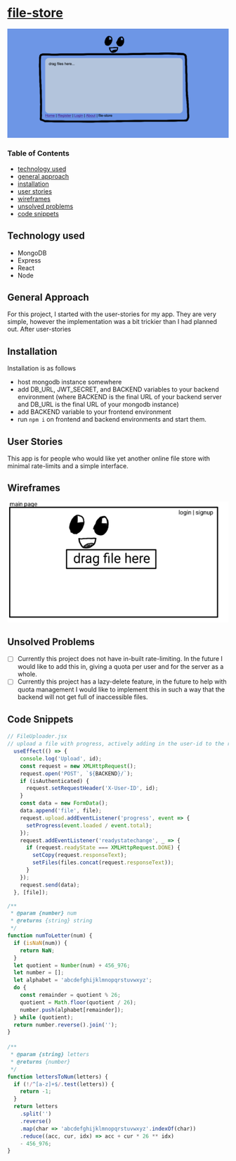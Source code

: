 # [file-store](https://my-fs-frontend.herokuapp.com)
![screenshot](screenshot.png)

### Table of Contents
* [technology used](#technology-used)
* [general approach](#general-approach)
* [installation](#installation)
* [user stories](#user-stories)
* [wireframes](#wireframes)
* [unsolved problems](#unsolved-problems)
* [code snippets](#code-snippets)

## Technology used
* MongoDB
* Express
* React
* Node

## General Approach
For this project, I started with the user-stories for my app. They are very simple, however the implementation was a bit trickier than I had planned out. After user-stories 

## Installation
Installation is as follows
* host mongodb instance somewhere
* add DB_URL, JWT_SECRET, and BACKEND variables to your backend environment (where BACKEND is the final URL of your backend server and DB_URL is the final URL of your mongodb instance)
* add BACKEND variable to your frontend environment
* run `npm i` on frontend and backend environments and start them.

## User Stories
This app is for people who would like yet another online file store with minimal rate-limits and a simple interface.

## Wireframes
![wireframe-1](wireframe.png)

## Unsolved Problems
* [ ] Currently this project does not have in-built rate-limiting. In the future I would like to add this in, giving a quota per user and for the server as a whole.
* [ ] Currently this project has a lazy-delete feature, in the future to help with quota management I would like to implement this in such a way that the backend will not get full of inaccessible files.

## Code Snippets

```js
// FileUploader.jsx
// upload a file with progress, actively adding in the user-id to the request to assign the file to a user
  useEffect(() => {
    console.log('Upload', id);
    const request = new XMLHttpRequest();
    request.open('POST', `${BACKEND}/`);
    if (isAuthenticated) {
      request.setRequestHeader('X-User-ID', id);
    }
    const data = new FormData();
    data.append('file', file);
    request.upload.addEventListener('progress', event => {
      setProgress(event.loaded / event.total);
    });
    request.addEventListener('readystatechange', _ => {
      if (request.readyState === XMLHttpRequest.DONE) {
        setCopy(request.responseText);
        setFiles(files.concat(request.responseText));
      }
    });
    request.send(data);
  }, [file]);
```
```js
/**
 * @param {number} num 
 * @returns {string} string
 */
function numToLetter(num) {
  if (isNaN(num)) {
    return NaN;
  }
  let quotient = Number(num) + 456_976;
  let number = [];
  let alphabet = 'abcdefghijklmnopqrstuvwxyz';
  do {
    const remainder = quotient % 26;
    quotient = Math.floor(quotient / 26);
    number.push(alphabet[remainder]);
  } while (quotient);
  return number.reverse().join('');
}

/**
 * @param {string} letters 
 * @returns {number}
 */
function lettersToNum(letters) {
  if (!/^[a-z]+$/.test(letters)) {
    return -1;
  }
  return letters
    .split('')
    .reverse()
    .map(char => 'abcdefghijklmnopqrstuvwxyz'.indexOf(char))
    .reduce((acc, cur, idx) => acc + cur * 26 ** idx)
    - 456_976;
}
```
